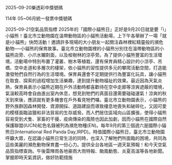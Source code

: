 
2025-09-20樂透彩中獎號碼

                                
114年 05~06月統一發票中獎號碼
                             
2025-09-21空氣品質指標
                              2025年的「國際小貓熊日」正好是9月20日就是要「i」小貓熊！臺北市立動物園在溫帶動物區的小貓熊活動場，上下午各舉辦了一場「就是i小貓熊」快閃活動！邀請許多現場的大小朋友一起關注森林裡紅精靈般的瀕危動物──小貓熊的保育故事。臺北市立動物園裡的小貓熊分別住在溫帶動物區的小貓熊店旁、小爪水獺對面，以及桉樹林的涼亭旁。為了提供小貓熊豐富的生活環境，活動場中特別布置了灌叢、樹木等植栽，還有保育員精心設計的小涼亭、吊橋、空中走道和多層次的棲架，依小貓熊的習性提供多元的攀爬活動空間，打造能激發牠們自然行為的生活環境。保育員還會不定期提供行為豐富化玩具，讓小貓熊在取食、探索的過程增加生活樂趣，達到提升動物福祉的效果。最近因為天氣炎熱，保育員表示小貓熊近期在戶外活動時都喜歡待在空中走廊等涼爽遮蔽的環境，氣溫較高時會自由進出室內休息，想見到牠們的真面目還需要碰碰運氣！涼爽的秋天到來後，應該就有更多機會在戶外看見牠們囉。臺北市立動物園表示，小貓熊的野外族群因森林開發、資源開採、道路建設而導致棲息地喪失和破碎化，又因可愛的模樣面臨盜獵和非法貿易的生存威脅。而人們居住區域向山區擴張，使得小貓熊容易受到犬隻、家畜的干擾，疫病傳染的風險也因此加劇，因而小貓熊在國際自然保護聯盟(IUCN)紅色名錄被列為瀕危物種(EN)。每年9月的第三個週六是國際小貓熊日(International Red Panda Day,IRPD)。時值國際小貓熊日，臺北市立動物園呼籲大眾，在認識小貓熊日常生活的同時，也深入了解牠們所面臨的困境，共同為這些美麗的瀕危動物保育盡一份心力。提供全台各地區一週天氣預報！和今天空氣品質指標查詢。午後雷陣雨各地豪雨大雨特報、颱風動態、炎夏高溫等各地新聞。掌握即時天氣資訊，做好防範措施